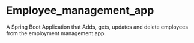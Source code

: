 # Employee_management_app
A Spring Boot Application that Adds, gets, updates and delete employees from the employment management app. 

